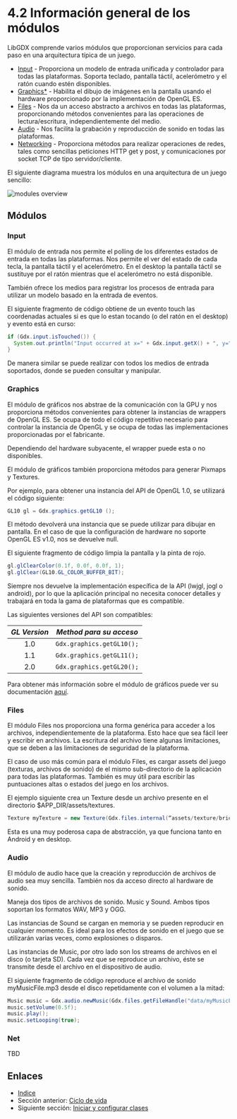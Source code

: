 # 4.2 Información general de los módulos

LibGDX comprende varios módulos que proporcionan servicios para cada paso en una arquitectura típica de un juego.


- [Input](09.0.md) - Proporciona un modelo de entrada unificada y controlador para todas las plataformas. Soporta teclado, pantalla táctil, acelerómetro y el ratón cuando estén disponibles. 
- [Graphics*](12.0.md) - Habilita el dibujo de imágenes en la pantalla usando el hardware proporcionado por la implementación de OpenGL ES. 
- [Files](06.0.md) - Nos da un acceso abstracto a archivos en todas las plataformas, proporcionando métodos convenientes para las operaciones de lectura/escritura, independientemente del medio. 
- [Audio](11.0.md) -  Nos facilita la grabación y reproducción de sonido en todas las plataformas.
- [Networking](07.0.md) - Proporciona métodos para realizar operaciones de redes, tales como sencillas peticiones HTTP get y post, y comunicaciones por socket TCP de tipo servidor/cliente.

El siguiente diagrama muestra los módulos en una arquitectura de un juego sencillo:

![modules overview](./images/aplicacionframework/modules-overview.png)

## Módulos

### Input 

El módulo de entrada nos permite el polling de los diferentes estados de entrada en todas las plataformas. Nos permite el ver del estado de cada tecla, la pantalla táctil y el acelerómetro. En el desktop la pantalla táctil se sustituye por el ratón mientras que el acelerómetro no está disponible.

También ofrece los medios para registrar los procesos de entrada para utilizar un modelo basado en la entrada de eventos.

El siguiente fragmento de código obtiene de un evento touch las coordenadas actuales si es que lo estan tocando (o del ratón en el desktop) y evento está en curso:

```java
if (Gdx.input.isTouched()) {
  System.out.println("Input occurred at x=" + Gdx.input.getX() + ", y=" + Gdx.input.getY()); 
}
```
De manera similar se puede realizar con todos los medios de entrada soportados, donde se pueden consultar y manipular. 

### Graphics

El módulo de gráficos nos abstrae de la comunicación con la GPU y nos proporciona métodos convenientes para obtener la instancias de wrappers de OpenGL ES. Se ocupa de todo el código repetitivo necesario para controlar la instancia de OpenGL y se ocupa de todas las implementaciones proporcionadas por el fabricante.

Dependiendo del hardware subyacente, el wrapper puede esta o no disponibles.

El módulo de gráficos también proporciona métodos para generar Pixmaps y Textures.

Por ejemplo, para obtener una instancia del API de OpenGL 1.0, se utilizará el código siguiente:

```java
GL10 gl = Gdx.graphics.getGL10 ();
```

El método devolverá una instancia que se puede utilizar para dibujar en pantalla. En el caso de que la configuración de hardware no soporte OpenGL ES v1.0, nos se devuelve null.

El siguiente fragmento de código limpia la pantalla y la pinta de rojo.

```java
gl.glClearColor(0.1f, 0.0f, 0.0f, 1);
gl.glClear(GL10.GL_COLOR_BUFFER_BIT);
```

Siempre nos devuelve la implementación específica de la API (lwjgl, jogl o android), por lo que la aplicación principal no necesita conocer detalles y trabajará en toda la gama de plataformas que es compatible.

Las siguientes versiones del API son compatibles:

|*GL Version* | *Method para su acceso* |
|:---------:|:-----------------:|
|1.0 | `Gdx.graphics.getGL10();`|
|1.1 |`Gdx.graphics.getGL11();`|
|2.0 |`Gdx.graphics.getGL20();`|

Para obtener más información sobre el módulo de gráficos puede ver su documentación [aquí](12.0.md).

### Files

El módulo Files nos proporciona una forma genérica para acceder a los archivos, independientemente de la plataforma. Esto hace que sea fácil leer y escribir en archivos. La escritura del archivo tiene algunas limitaciones, que se deben a las limitaciones de seguridad de la plataforma.

El caso de uso más común para el módulo Files, es cargar assets del juego (texturas, archivos de sonido) de el mismo sub-directorio de la aplicación para todas las plataformas. También es muy útil para escribir las puntuaciones altas o estados del juego en los archivos.

El ejemplo siguiente crea un Texture desde un archivo presente en el directorio $APP_DIR/assets/textures.

```java
Texture myTexture = new Texture(Gdx.files.internal(“assets/texture/brick.png”));
```
Esta es una muy poderosa capa de abstracción, ya que funciona tanto en Android y en desktop.

### Audio

El módulo de audio hace que la creación y reproducción de archivos de audio sea muy sencilla. También nos da acceso directo al hardware de sonido.

Maneja dos tipos de archivos de sonido. Music y Sound. Ambos tipos soportan los formatos WAV, MP3 y OGG.

Las instancias de Sound se cargan en memoria y se pueden reproducir en cualquier momento. Es ideal para los efectos de sonido en el juego que se utilizarán varias veces, como explosiones o disparos.

Las instancias de Music, por otro lado son los streams de archivos en el disco (o tarjeta SD). Cada vez que se reproduce un archivo, éste se transmite desde el archivo en el dispositivo de audio.

El siguiente fragmento de código reproduce el archivo de sonido myMusicFile.mp3 desde el disco repetidamente con el volumen a la mitad:

```java
Music music = Gdx.audio.newMusic(Gdx.files.getFileHandle("data/myMusicFile.mp3", FileType.Internal));
music.setVolume(0.5f);
music.play();
music.setLooping(true);
```

### Net

TBD

## Enlaces

- [Indice](preface.md)
- Sección anterior: [Ciclo de vida](04.1.md)
- Siguiente sección: [Iniciar y configurar clases](04.3.md)
